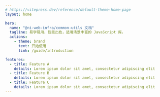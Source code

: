 ```yaml
---
# https://vitepress.dev/reference/default-theme-home-page
layout: home

hero:
  name: "@ni-web-infra/common-utils 文档"
  tagline: 易学易用，性能出色，适用场景丰富的 JavaScript 库。
  actions:
    - theme: brand
      text: 开始使用
      link: /guide/introduction

features:
  - title: Feature A
    details: Lorem ipsum dolor sit amet, consectetur adipiscing elit
  - title: Feature B
    details: Lorem ipsum dolor sit amet, consectetur adipiscing elit
  - title: Feature C
    details: Lorem ipsum dolor sit amet, consectetur adipiscing elit
---
```

